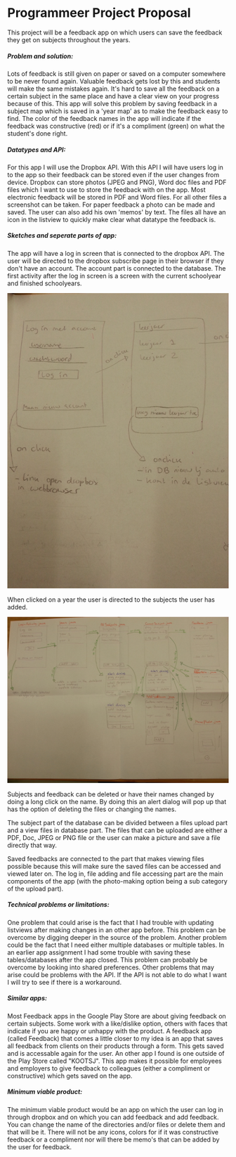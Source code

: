 # Programmeer Project Proposal

This project will be a feedback app on which users can save the feedback they get on subjects throughout the years. 

##### Problem and solution:

Lots of feedback is still given on paper or saved on a computer somewhere to be never found again. Valuable feedback gets lost
by this and students will make the same mistakes again. It's hard to save all the feedback on a certain subject in the same place
and have a clear view on your progress because of this. This app will solve this problem by saving feedback in a subject map which is saved in 
a 'year map' as to make the feedback easy to find. The color of the feedback names in the app will indicate if the feedback was constructive (red) or
if it's a compliment (green) on what the student's done right. 

##### Datatypes and API:

For this app I will use the Dropbox API. With this API I will have users log in to the app so their feedback can be stored even if the user changes
from device. Dropbox can store photos (JPEG and PNG), Word doc files and PDF files which I want to use to store the feedback with on the app. Most electronic feedback will be stored in PDF and Word files. For all other files a screenshot can be taken. For paper feedback a photo can be made and saved. The user can also add his own 'memos' by text. The files all have an icon in the listview to quickly make clear what datatype the feedback is.

##### Sketches and seperate parts of app:

The app will have a log in screen that is connected to the dropbox API. The user will be directed to the dropbox subscribe page in their browser if they don't have an account. The account part is connected to the database. The first activity after the log in screen is a screen with the current schoolyear and finished schoolyears.

![Log in screen](doc/log_in_first_screen.jpg)

When clicked on a year the user is directed to the subjects the user has added. 

![User Interface](doc/user_interface.jpg)

Subjects and feedback can be deleted or have their names changed by doing a long click on the name. By doing this an alert dialog will pop up that has the option of deleting the files or changing the names.

The subject part of the database can be divided between a files upload part and a view files in database part. The files that can be uploaded are either a PDF, Doc, JPEG or PNG file or the user can make a picture and save a file directly that way. 

Saved feedbacks are connected to the part that makes viewing files possible because this will make sure the saved files can be accessed and viewed later on. The log in, file adding and file accessing part are the main components of the app (with the photo-making option being a sub category of the upload part).

##### Technical problems or limitations:

One problem that could arise is the fact that I had trouble with updating listviews after making changes in an other app before. This problem can be overcome by digging deeper in the source of the problem. Another problem could be the fact that I need either multiple databases or multiple tables. In an earlier app assignment I had some trouble with saving these tables/databases after the app closed. This problem can probably be overcome by looking into shared preferences. Other problems that may arise could be problems with the API. If the API is not able to do what I want I will try to see if there is a workaround.

##### Similar apps:

Most Feedback apps in the Google Play Store are about giving feedback on certain subjects. Some work with a like/dislike option, others with faces that indicate if you are happy or unhappy with the product. A feedback app (called Feedback) that comes a little closer to my idea is an app that saves all feedback from clients on their products through a form. This gets saved and is accessable again for the user. An other app I found is one outside of the Play Store called "KOOTSJ". This app makes it possible for employees and employers to give feedback to colleagues (either a compliment or constructive) which gets saved on the app. 

##### Minimum viable product:

The minimum viable product would be an app on which the user can log in through dropbox and on which you can add feedback and add feedback. You can change the name of the directories and/or files or delete them and that will be it. There will not be any icons, colors for if it was constructive feedback or a compliment nor will there be memo's that can be added by the user for feedback.